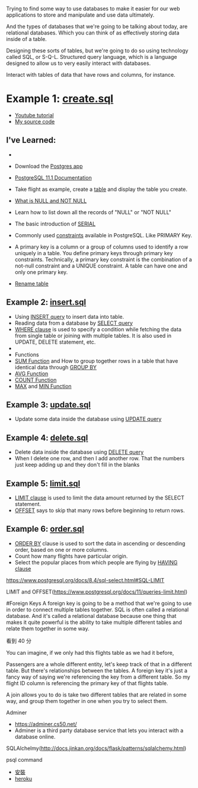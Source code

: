 Trying to find some way to use databases to make it easier for our web applications to store and manipulate and use data ultimately.

And the types of databases that we're going to be talking about today, are relational databases. Which you can think of as effectively storing data inside of a table.

Designing these sorts of tables, but we're going to do so using technology called SQL, or S-Q-L. Structured query language, which is a language designed to allow us to very easily interact with databases.

Interact with tables of data that have rows and columns, for instance.



# Example 1: [create.sql](https://github.com/jeffrey1183/coding-notes/blob/master/My%20Practice/SQL/create.sql)
* [Youtube tutorial](https://youtu.be/j5wysXqaIV8?t=5631)
* [My source code](https://github.com/jeffrey1183/coding-notes/blob/master/My%20Practice/Flask/notes)

## I've Learned:
* 


* Download the [Postgres app](https://github.com/PostgresApp/PostgresApp/releases/)
* [PostgreSQL 11.1 Documentation](https://www.postgresql.org/docs/11/index.html)
* Take flight as example, create a [table](https://www.tutorialspoint.com/postgresql/postgresql_create_table.htm) and display the table you create.
* [What is NULL and NOT NULL](https://www.tutorialspoint.com/postgresql/postgresql_null_values.htm)
 * Learn how to list down all the records of "NULL" or "NOT NULL"
* The basic introduction of [SERIAL](https://www.tutorialspoint.com/postgresql/postgresql_using_autoincrement.htm) 
* Commonly used [constraints](https://www.tutorialspoint.com/postgresql/postgresql_constraints.htm) available in PostgreSQL. Like PRIMARY Key.
* A primary key is a column or a group of columns used to identify a row uniquely in a table. You define primary keys through primary key constraints. Technically, a primary key constraint is the combination of a not-null constraint and a UNIQUE constraint. A table can have one and only one primary key.
* [Rename table](http://www.postgresqltutorial.com/postgresql-rename-table/)




## Example 2: [insert.sql](https://github.com/jeffrey1183/coding-notes/blob/master/My%20Practice/SQL/insert.sql)
* Using [INSERT query](https://www.tutorialspoint.com/postgresql/postgresql_insert_query.htm) to insert data into table. 
* Reading data from a database by [SELECT query](https://www.tutorialspoint.com/postgresql/postgresql_select_query.htm)
* [WHERE clause](https://www.tutorialspoint.com/postgresql/postgresql_where_clause.htm) is used to specify a condition while fetching the data from single table or joining with multiple tables. It is also used in UPDATE, DELETE statement, etc.
* 
* Functions
 * [SUM Function](https://www.tutorialspoint.com/postgresql/postgresql_sum_function.htm) and How to group together rows in a table that have identical data through [GROUP BY](https://www.tutorialspoint.com/postgresql/postgresql_group_by.htm)
 * [AVG Function](https://www.tutorialspoint.com/postgresql/postgresql_avg_function.htm)
 * [COUNT Function](https://www.tutorialspoint.com/postgresql/postgresql_count_function.htm)
* [MAX](https://www.tutorialspoint.com/postgresql/postgresql_max_function.htm) and [MIN Function](https://www.tutorialspoint.com/postgresql/postgresql_min_function.htm)


## Example 3: [update.sql]()
* Update some data inside the database using [UPDATE query](https://www.tutorialspoint.com/postgresql/postgresql_update_query.htm)


## Example 4: [delete.sql]()
* Delete data inside the database using [DELETE query](https://www.tutorialspoint.com/postgresql/postgresql_delete_query.htm)
* When I delete one row, and then I add another row. That the numbers just keep adding up and they don't fill in the blanks

## Example 5: [limit.sql]()
* [LIMIT clause](https://www.tutorialspoint.com/postgresql/postgresql_limit_clause.htm) is used to limit the data amount returned by the SELECT statement.
* [OFFSET](https://www.postgresql.org/docs/8.0/queries-limit.html) says to skip that many rows before beginning to return rows.

## Example 6: [order.sql]()
* [ORDER BY](https://www.tutorialspoint.com/postgresql/postgresql_order_by.htm) clause is used to sort the data in ascending or descending order, based on one or more columns.
* Count how many flights have particular origin.
* Select the popular places from which people are flying by [HAVING clause](https://www.tutorialspoint.com/postgresql/postgresql_having_clause.htm)

https://www.postgresql.org/docs/8.4/sql-select.html#SQL-LIMIT

LIMIT and OFFSET(https://www.postgresql.org/docs/11/queries-limit.html)

#Foreign Keys
A foreign key is going to be a method that we're going to use in order to connect multiple tables together. SQL is often called a relational database. And it's called a relational database because one thing that makes it quite powerful is the ability to take multiple different tables and relate them together in some way.

看到 40 分

You can imagine, if we only had this flights table as we had it before,


Passengers are a whole different entity, let's keep track of that in a different table. But there's relationships between the tables. A foreign key it's just a fancy way of saying we're referencing the key from a different table. So my flight ID column is referencing the primary key of that flights table.


A join allows you to do is take two different tables that are related in some way, and group them together in one when you try to select them.


Adminer
* https://adminer.cs50.net/
* Adminer is a third party database service that lets you interact with a database online.


SQLAlchelmy(http://docs.jinkan.org/docs/flask/patterns/sqlalchemy.html)


psql command
* [安裝](https://medium.freecodecamp.org/how-to-get-started-with-postgresql-9d3bc1dd1b11)
* [heroku](https://www.heroku.com/postgres)

